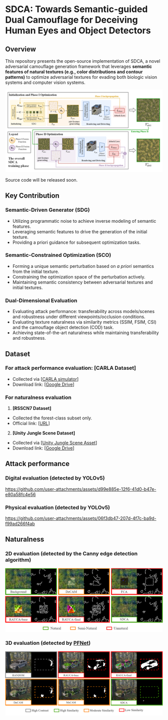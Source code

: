 # SDCA: Towards Semantic-guided Dual Camouflage for Deceiving Human Eyes and Object Detectors

## Overview
This repository presents the open-source implementation of SDCA, a novel adversarial camouflage generation framework that leverages **semantic features of natural textures (e.g., color distributions and contour patterns)** to optimize adversarial textures for evading both biologic vision systems and computer vision systems.

![Overall](https://github.com/Haoq1nYuan/Semantic-guided-Dual-Camouflage-Attack/blob/main/assets/framework.png)

Source code will be released soon.

## Key Contribution

### Semantic-Driven Generator (SDG)
- Utilizing programmatic noise to achieve inverse modeling of semantic features.
- Leveraging semantic features to drive the generation of the initial texture.
- Providing a priori guidance for subsequent optimization tasks.

### Semantic-Constrained Optimization (SCO)
- Forming a unique semantic perturbation based on *a priori* semantics from the initial texture.
- Constraining the optimization space of the perturbation actively.
- Maintaining semantic consistency between adversarial textures and initial textures.

### Dual-Dimensional Evaluation
- Evaluating attack performance: transferability across models/scenes and robustness under different viewpoints/occlusion conditions.
- Evaluating texture naturalness via similarity metrics (SSIM, FSIM, CSI) and the camouflage object detection (COD) task.
- Achieving state-of-the-art naturalness while maintaining transferability and robustness.

## Dataset
### For attack performance evaluation: **[CARLA Dataset]**
- Collected via [[CARLA simulator](http://carla.org/)]
- Download link: [[Google Drive](https://drive.google.com/file/d/1rlBcIWk_PAHJkeBjxjbriTJLWLbvFQCy/view?usp=drive_link)]

### For naturalness evaluation
1. **[RSSCN7 Dataset]** 
- Collected the forest-class subset only.
- Official link: [[URL](https://github.com/palewithout/RSSCN7)]

2. **[Unity Jungle Scene Dataset]** 
- Collected via [[Unity Jungle Scene Asset](https://naturemanufacture.com/forest-environment-set/)]
- Download link: [[Google Drive](https://drive.google.com/file/d/1GShTBQowy_Y9Fy5hCTGI7OWiTNn0rFNl/view?usp=drive_link)]

## Attack performance

### Digital evaluation (detected by YOLOv5)
https://github.com/user-attachments/assets/d99e885e-12f6-41d0-b47e-e80a58fc4e56

### Physical evaluation (detected by YOLOv5)
https://github.com/user-attachments/assets/06f3db47-207d-4f7c-ba9d-f99ad266f4ab

## Naturalness

### 2D evaluation (detected by the Canny edge detection algorithm)
![2Dn](https://github.com/Haoq1nYuan/Semantic-guided-Dual-Camouflage-Attack/blob/main/assets/2Dn.png)

### 3D evaluation (detected by [PFNet](https://github.com/Mhaiyang/CVPR2021_PFNet?tab=readme-ov-file))
![3Dn](https://github.com/Haoq1nYuan/Semantic-guided-Dual-Camouflage-Attack/blob/main/assets/3Dn.png)